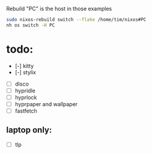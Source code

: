 Rebuild "PC" is the host in those examples
```bash
sudo nixos-rebuild switch --flake /home/tim/nixos#PC
nh os switch -H PC
```

# todo:
- [-] kitty
- [-] stylix
- [ ] disco
- [ ] hypridle
- [ ] hyprlock
- [ ] hyprpaper and wallpaper
- [ ] fastfetch
## laptop only:
- [ ] tlp
